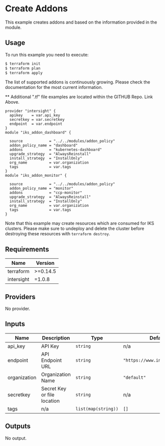# Create Addons

This example creates addons and based on the information provided in the module.

## Usage

To run this example you need to execute:

```bash
$ terraform init
$ terraform plan
$ terraform apply
```

The list of supported addons is continuously growing.  Please check the documentation for the most current information.

** Additional ".tf" file examples are located within the GITHUB Repo.  Link Above.

```
provider "intersight" {
  apikey    = var.api_key
  secretkey = var.secretkey
  endpoint  = var.endpoint
}
module "iks_addon_dashboard" {

  source            = "../../modules/addon_policy"
  addon_policy_name = "dashboard"
  addons            = "kubernetes-dashboard"
  upgrade_strategy  = "AlwaysReinstall"
  install_strategy  = "InstallOnly"
  org_name          = var.organization
  tags              = var.tags
}
module "iks_addon_monitor" {

  source            = "../../modules/addon_policy"
  addon_policy_name = "monitor"
  addons            = "ccp-monitor"
  upgrade_strategy  = "AlwaysReinstall"
  install_strategy  = "InstallOnly"
  org_name          = var.organization
  tags              = var.tags
}
```



Note that this example may create resources which are consumed for IKS clusters.  Please make sure to undeploy and delete the cluster before destroying these resources with `terraform destroy`.
<!-- BEGINNING OF PRE-COMMIT-TERRAFORM DOCS HOOK -->
## Requirements

| Name | Version |
|------|---------|
| terraform | >=0.14.5 |
| intersight | =1.0.8 |

## Providers

No provider.

## Inputs

| Name | Description | Type | Default | Required |
|------|-------------|------|---------|:--------:|
| api\_key | API Key | `string` | n/a | yes |
| endpoint | API Endpoint URL | `string` | `"https://www.intersight.com"` | no |
| organization | Organization Name | `string` | `"default"` | no |
| secretkey | Secret Key or file location | `string` | n/a | yes |
| tags | n/a | `list(map(string))` | `[]` | no |

## Outputs

No output.

<!-- END OF PRE-COMMIT-TERRAFORM DOCS HOOK -->